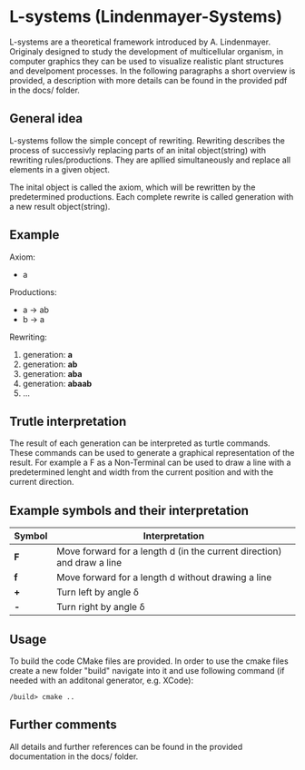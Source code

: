 # L-systems (Lindenmayer-Systems)
L-systems are a theoretical framework introduced by A. Lindenmayer. Originaly designed to study the development of multicellular organism, in computer graphics they can be used to visualize realistic plant structures and develpoment processes. In the following paragraphs a short overview is provided, a description with more details can be found in the provided pdf in the docs/ folder. 

## General idea
L-systems follow the simple concept of rewriting. Rewriting describes the process of successivly replacing parts of an inital object(string) with rewriting rules/productions.
They are apllied simultaneously and replace all elements in a given object.

The inital object is called the axiom, which will be rewritten by the predetermined productions.
Each complete rewrite is called generation with a new result object(string).

## Example

Axiom: 
* a

Productions: 
* a -> ab
* b -> a

Rewriting:
1. generation: **a**
1. generation: **ab**
1. generation: **aba**
1. generation: **abaab**
1. ...
   
## Trutle interpretation
The result of each generation can be interpreted as turtle commands. These commands can be used to generate a graphical representation of the result.
For example a F as a Non-Terminal can be used to draw a line with a predetermined lenght and width from the current position and with the current direction.

## Example symbols and their interpretation
Symbol | Interpretation
------------ | -------------
__F__ | Move forward for a length d (in the current direction) and draw a line
__f__ | Move forward for a length d without drawing a line
__+__ | Turn left by angle δ
__-__ | Turn right by angle δ

## Usage
To build the code CMake files are provided. In order to use the cmake files create a new folder "build" navigate into it and use following command (if needed with an additonal generator, e.g. XCode):
```
/build> cmake ..
```

## Further comments
All details and further references can be found in the provided documentation in the docs/ folder. 
